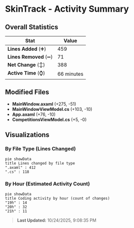 # SkinTrack - Activity Summary 

## Overall Statistics

| Stat                   | Value                                                             |
| ---------------------- | ----------------------------------------------------------------- |
| **Lines Added** (➕)   | 459                                          |
| **Lines Removed** (➖) | 71                                        |
| **Net Change** (↕)    | 388                |
| **Active Time** (⌚)   | 66 minutes |


## Modified Files
- **MainWindow.axaml** (+275, -51)
- **MainWindowViewModel.cs** (+103, -10)
- **App.axaml** (+76, -10)
- **CompetitionsViewModel.cs** (+5, -0)

## Visualizations

### By File Type (Lines Changed)

```mermaid
pie showData
title Lines changed by file type
".axaml" : 412
".cs" : 118
```

### By Hour (Estimated Activity Count)

```mermaid
pie showData
title Coding activity by hour (count of changes)
"19h" : 14
"20h" : 32
"21h" : 11
```


> **Last Updated:** 10/24/2025, 9:08:35 PM